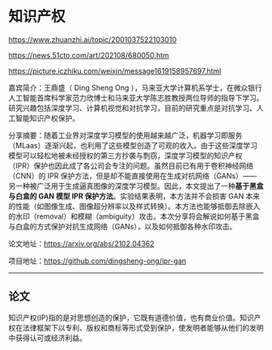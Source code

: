 # 知识产权

https://www.zhuanzhi.ai/topic/2001037522103010

https://news.51cto.com/art/202108/680050.htm

https://picture.iczhiku.com/weixin/message1619158957697.html

嘉宾简介：王鼎盛（ Ding Sheng Ong ），马来亚大学计算机系学士，在微众银行人工智能首席科学家范力欣博士和马来亚大学陈志胜教授两位导师的指导下学习。研究兴趣包括深度学习、计算机视觉和对抗学习，目前的研究重点是对抗学习、人工智能知识产权保护。

分享摘要：随着工业界对深度学习模型的使用越来越广泛，机器学习即服务（MLaas）逐渐兴起，也利用了这些模型创造了可观的收入。由于这些深度学习模型可以轻松地被未经授权的第三方抄袭与剽窃，深度学习模型的知识产权 （IPR）保护也因此成了各公司会专注的问题。虽然目前已有用于卷积神经网络（CNN）的 IPR 保护方法，但是却不能直接使用在生成对抗网络（GANs）——另一种被广泛用于生成逼真图像的深度学习模型。因此，本文提出了一种**基于黑盒与白盒的 GAN 模型 IPR 保护方法**。实验结果表明，本方法并不会损害 GAN 本来的性能（如图像生成、图像超分辨率以及样式转换）。本方法也能够抵御去除嵌入的水印（removal）和模糊（ambiguity）攻击。本次分享将会解说如何基于黑盒与白盒的方式保护对抗生成网络（GANs），以及如何抵御各种水印攻击。

论文地址：https://arxiv.org/abs/2102.04362

项目地址：https://github.com/dingsheng-ong/ipr-gan

---

## 论文


知识产权(IP)指的是对思想创造的保护，它既有道德价值，也有商业价值。知识产权在法律框架下以专利、版权和商标等形式受到保护，使发明者能够从他们的发明中获得认可或经济利益。
